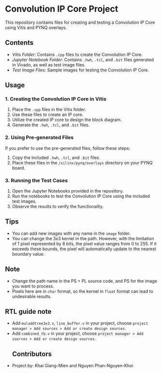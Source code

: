 # Convolution IP Core Project

This repository contains files for creating and testing a Convolution IP Core using Vitis and PYNQ overlays.

## Contents

- *Vitis Folder*: Contains `.cpp` files to create the Convolution IP Core.
- *Jupyter Notebook Folder*: Contains `.hwh`, `.tcl`, and `.bit` files generated in Vivado, as well as test image files.
- *Test Image Files*: Sample images for testing the Convolution IP Core.

## Usage

### 1. Creating the Convolution IP Core in Vitis

1. Place the `.cpp` files in the Vitis folder.
2. Use these files to create an IP core.
3. Utilize the created IP core to design the block diagram.
4. Generate the `.hwh`, `.tcl`, and `.bit` files.

### 2. Using Pre-generated Files

If you prefer to use the pre-generated files, follow these steps:

1. Copy the included `.hwh`, `.tcl`, and `.bit` files.
2. Place these files in the `/xilinx/pynq/overlays` directory on your PYNQ board.

### 3. Running the Test Cases

1. Open the Jupyter Notebooks provided in the repository.
2. Run the notebooks to test the Convolution IP Core using the included test images.
3. Observe the results to verify the functionality.

## Tips
- You can add new images with any name in the `image` folder.
- You can change the 3x3 kernel in the path. However, with the limitation of 1 pixel represented by 8 bits, the pixel value ranges from 0 to 255. If it exceeds these bounds, the pixel will automatically update to the nearest boundary value.

## Note
- Change the path name in the PS + PL source code, and PS for the image you want to process.
- Pixels here are in `char` format, so the kernel in `float` format can lead to undesirable results.
## RTL guide note
- Add `muladdtree3x3.v`, `line_buffer.v` in your project, choose `project manager > Add sources > Add or create design sources`.
- Add `combined_tb.v` in your project, choose  `project manager > Add sources > Add or create design sources`.
  ## Contributors
- Project by: Khai Giang-Mien and Nguyen Phan-Nguyen-Khoi
